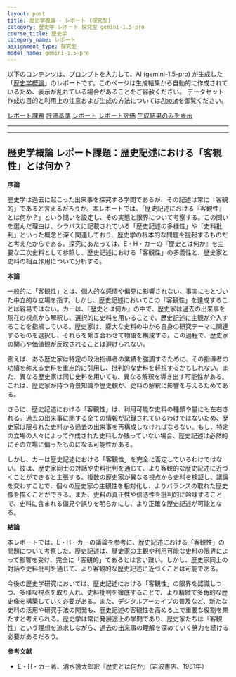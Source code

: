 ```yaml
---
layout: post
title: 歴史学概論 - レポート (探究型)
category: 歴史学 レポート 探究型 gemini-1.5-pro
course_title: 歴史学
category_name: レポート
assignment_type: 探究型
model_name: gemini-1.5-pro
---
```


以下のコンテンツは、[プロンプト](https://github.com/takedatoshiyuki/synthetic_assignments/tree/main/generated/歴史学/gemini-1.5-pro/prompt_レポート-探究型.md)を入力して、AI (gemini-1.5-pro) が生成した「[歴史学概論](/contents/歴史学/)」のレポートです。このページは生成結果から自動的に作成されているため、表示が乱れている場合があることをご容赦ください。
データセット作成の目的と利用上の注意および生成の方法については[About](/About)を御覧ください。

[レポート課題](../レポート課題-探究型)
[評価基準](../評価基準-探究型)
[レポート](../レポート-探究型)
[レポート評価](../レポート評価-探究型)
[生成結果のみを表示](https://github.com/takedatoshiyuki/synthetic_assignments/tree/main/generated/歴史学/gemini-1.5-pro/レポート-探究型.md)
  

***
***
  
## 歴史学概論 レポート課題：歴史記述における「客観性」とは何か？

**序論**

歴史学は過去に起こった出来事を探究する学問であるが、その記述は常に「客観的」であると言えるだろうか。本レポートでは、「歴史記述における『客観性』とは何か？」という問いを設定し、その実態と限界について考察する。この問いを選んだ理由は、シラバスに記載されている「歴史記述の多様性」や「史料批判」といった概念と深く関連しており、歴史学の根本的な問題を提起するものだと考えたからである。探究にあたっては、E・H・カーの『歴史とは何か』を主要な二次史料として参照し、歴史記述における「客観性」の多義性と、歴史家と史料の相互作用について分析する。

**本論**

一般的に「客観性」とは、個人的な感情や偏見に影響されない、事実にもとづいた中立的な立場を指す。しかし、歴史記述においてこの「客観性」を達成することは容易ではない。カーは、『歴史とは何か』の中で、歴史家は過去の出来事を現在の視点から解釈し、選択的に史料を用いることで、歴史記述に主観が介入することを指摘している。歴史家は、膨大な史料の中から自身の研究テーマに関連するものを選択し、それらを繋ぎ合わせて物語を構成する。この過程で、歴史家の関心や価値観が反映されることは避けられない。

例えば、ある歴史家は特定の政治指導者の業績を強調するために、その指導者の功績を称える史料を重点的に引用し、批判的な史料を軽視するかもしれない。また、異なる歴史家は同じ史料を用いても、異なる解釈を導き出す可能性がある。これは、歴史家が持つ背景知識や歴史観が、史料の解釈に影響を与えるためである。

さらに、歴史記述における「客観性」は、利用可能な史料の種類や量にも左右される。過去の出来事に関する全ての情報が記録されているわけではないため、歴史家は限られた史料から過去の出来事を再構成しなければならない。もし、特定の立場の人々によって作成された史料しか残っていない場合、歴史記述は必然的にその立場に偏ったものになる可能性がある。

しかし、カーは歴史記述における「客観性」を完全に否定しているわけではない。彼は、歴史家同士の対話や史料批判を通じて、より客観的な歴史記述に近づくことができると主張する。複数の歴史家が異なる視点から史料を検証し、議論を交わすことで、個々の歴史家の主観性を相対化し、よりバランスの取れた歴史像を描くことができる。また、史料の真正性や信憑性を批判的に吟味することで、史料に含まれる偏見や誤りを明らかにし、より正確な歴史記述が可能となる。

**結論**

本レポートでは、E・H・カーの議論を参考に、歴史記述における「客観性」の問題について考察した。歴史記述は、歴史家の主観や利用可能な史料の限界によって影響を受け、完全に「客観的」であるとは言い難い。しかし、歴史家同士の対話や史料批判を通じて、より客観的な歴史記述に近づくことは可能である。

今後の歴史学研究においては、歴史記述における「客観性」の限界を認識しつつ、多様な視点を取り入れ、史料批判を徹底することで、より精緻で多角的な歴史像を構築していく必要がある。また、デジタルアーカイブの普及など、新たな史料の活用や研究手法の開発も、歴史記述の客観性を高める上で重要な役割を果たすと考えられる。歴史学は常に発展途上の学問であり、歴史家たちは「客観性」という理想を追求しながら、過去の出来事の理解を深めていく努力を続ける必要があるだろう。


**参考文献**

* E・H・カー著、清水幾太郎訳『歴史とは何か』（岩波書店、1961年）
